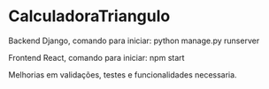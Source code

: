 # CalculadoraTriangulo

Backend Django, comando para iniciar: python manage.py runserver

Frontend React, comando para iniciar: npm start

Melhorias em validações, testes e funcionalidades necessaria.
